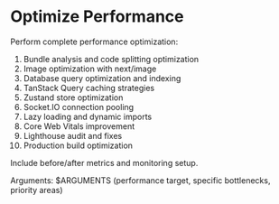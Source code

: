 # Optimize Performance

Perform complete performance optimization:

1. Bundle analysis and code splitting optimization
2. Image optimization with next/image
3. Database query optimization and indexing
4. TanStack Query caching strategies
5. Zustand store optimization
6. Socket.IO connection pooling
7. Lazy loading and dynamic imports
8. Core Web Vitals improvement
9. Lighthouse audit and fixes
10. Production build optimization

Include before/after metrics and monitoring setup.

Arguments: $ARGUMENTS (performance target, specific bottlenecks, priority areas)